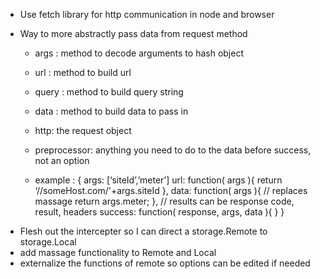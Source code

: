 - Use fetch library for http communication in node and browser

- Way to more abstractly pass data from request method
  - args : method to decode arguments to hash object
  - url : method to build url
  - query : method to build query string
  - data : method to build data to pass in

  - http: the request object
  - preprocessor: anything you need to do to the data before success, not an option

  * example : 
{ 
  args: [‘siteId’,’meter’]
  url: function( args ){
    return ‘//someHost.com/'+args.siteId
  },
  data: function( args ){ // replaces massage
    return args.meter;
  },
  // results can be response code, result, headers
  success: function( response, args, data ){
  }
}

* Flesh out the intercepter so I can direct a storage.Remote to storage.Local
* add massage functionality to Remote and Local
* externalize the functions of remote so options can be edited if needed